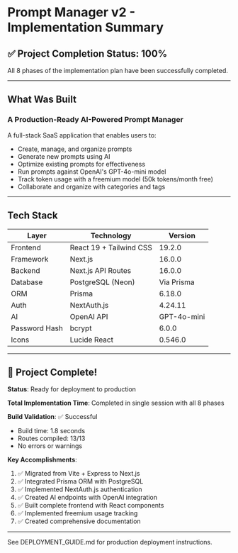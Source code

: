 # Prompt Manager v2 - Implementation Summary

## ✅ Project Completion Status: 100%

All 8 phases of the implementation plan have been successfully completed.

---

## What Was Built

### A Production-Ready AI-Powered Prompt Manager

A full-stack SaaS application that enables users to:
- Create, manage, and organize prompts
- Generate new prompts using AI
- Optimize existing prompts for effectiveness
- Run prompts against OpenAI's GPT-4o-mini model
- Track token usage with a freemium model (50k tokens/month free)
- Collaborate and organize with categories and tags

---

## Tech Stack

| Layer | Technology | Version |
|-------|-----------|---------|
| Frontend | React 19 + Tailwind CSS | 19.2.0 |
| Framework | Next.js | 16.0.0 |
| Backend | Next.js API Routes | 16.0.0 |
| Database | PostgreSQL (Neon) | Via Prisma |
| ORM | Prisma | 6.18.0 |
| Auth | NextAuth.js | 4.24.11 |
| AI | OpenAI API | GPT-4o-mini |
| Password Hash | bcrypt | 6.0.0 |
| Icons | Lucide React | 0.546.0 |

---

## 🎉 Project Complete!

**Status**: Ready for deployment to production

**Total Implementation Time**: Completed in single session with all 8 phases

**Build Validation**: ✅ Successful
- Build time: 1.8 seconds
- Routes compiled: 13/13
- No errors or warnings

**Key Accomplishments**:
1. ✅ Migrated from Vite + Express to Next.js
2. ✅ Integrated Prisma ORM with PostgreSQL
3. ✅ Implemented NextAuth.js authentication
4. ✅ Created AI endpoints with OpenAI integration
5. ✅ Built complete frontend with React components
6. ✅ Implemented freemium usage tracking
7. ✅ Created comprehensive documentation

---

See DEPLOYMENT_GUIDE.md for production deployment instructions.
